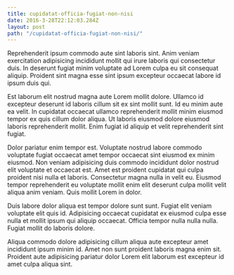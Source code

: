 ```yaml
---
title: cupidatat-officia-fugiat-non-nisi
date: 2016-3-28T22:12:03.284Z
layout: post
path: "/cupidatat-officia-fugiat-non-nisi/"
---
```


Reprehenderit ipsum commodo aute sint laboris sint. Anim veniam exercitation adipisicing incididunt mollit qui irure laboris qui consectetur duis. In deserunt fugiat minim voluptate ad Lorem culpa eu sit consequat aliquip. Proident sint magna esse sint ipsum excepteur occaecat labore id ipsum duis qui.

Est laborum elit nostrud magna aute Lorem mollit dolore. Ullamco id excepteur deserunt id laboris cillum sit ex sint mollit sunt. Id eu minim aute ea velit. In cupidatat occaecat ullamco reprehenderit mollit minim eiusmod tempor ex quis cillum dolor aliqua. Ut laboris eiusmod dolore eiusmod laboris reprehenderit mollit. Enim fugiat id aliquip et velit reprehenderit sint fugiat.

Dolor pariatur enim tempor est. Voluptate nostrud labore commodo voluptate fugiat occaecat amet tempor occaecat sint eiusmod ex minim eiusmod. Non veniam adipisicing duis commodo incididunt dolor nostrud elit voluptate et occaecat est. Amet est proident cupidatat qui culpa proident nisi nulla et laboris. Consectetur magna nulla in velit eu. Eiusmod tempor reprehenderit eu voluptate mollit enim elit deserunt culpa mollit velit aliqua anim veniam. Quis mollit Lorem in dolor.

Duis labore dolor aliqua est tempor dolore sunt sunt. Fugiat elit veniam voluptate elit quis id. Adipisicing occaecat cupidatat ex eiusmod culpa esse nulla et mollit ipsum qui aliquip occaecat. Officia tempor nulla nulla nulla. Fugiat mollit do laboris dolore.

Aliqua commodo dolore adipisicing cillum aliqua aute excepteur amet incididunt ipsum minim id. Amet non sunt proident laboris magna enim sit. Proident aute adipisicing pariatur dolor Lorem elit laborum est excepteur id amet culpa aliqua sint.